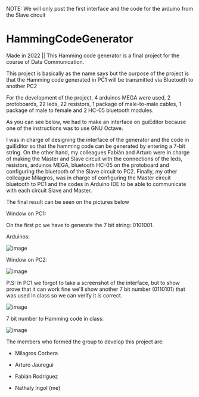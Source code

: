 NOTE: We will only post the first interface and the code for the arduino from the Slave circuit

# HammingCodeGenerator
Made in 2022 || This Hamming code generator is a final project for the course of Data Communication.

This project is basically as the name says but the purpose of the project is that the Hamming code generated in PC1 will be transmitted via Bluetooth to another PC2

For the development of the project, 4 arduinos MEGA were used, 2 protoboards, 22 leds, 22 resistors, 1 package of male-to-male cables, 1 package of male to female and 2 HC-05 bluetooth modules.

As you can see below, we had to make an interface on guiEditor because one of the instructions was to use GNU Octave.

I was in charge of designing the interface of the generator and the code in guiEditor so that the hamming code can be generated by entering a 7-bit string. On the other hand, my colleagues Fabián and Arturo were in charge of making the Master and Slave circuit with the connections of the leds, resistors, arduinos MEGA, bluetooth HC-05 on the protoboard and configuring the bluetooth of the Slave circuit to PC2. Finally, my other colleague Milagros, was in charge of configuring the Master circuit bluetooth to PC1 and the codes in Arduino IDE to be able to communicate with each circuit Slave and Master.

The final result can be seen on the pictures below

Window on PC1:

On the first pc we have to generate the 7 bit string: 0101001.

Arduinos:

![image](https://user-images.githubusercontent.com/108900456/206085549-81e0d022-fbb6-44b7-a6b7-e8383921fb41.png)

Window on PC2:

![image](https://user-images.githubusercontent.com/108900456/206085583-48e212e6-14b5-4136-bc21-4b357fc61f49.png)




P.S: In PC1 we forgot to take a screenshot of the interface, but to show prove that it can work fine we'll show another 7 bit number (0110101) that was used in class so we can verify it is correct.

![image](https://user-images.githubusercontent.com/108900456/206089244-74a0b4a8-6fe8-4937-a599-d1354486ff9c.png)

7 bit number to Hamming code in class:

![image](https://user-images.githubusercontent.com/108900456/206089323-9629feac-b7e1-4846-a10e-642c64ec6b57.png)



The members who formed the group to develop this project are:

- Milagros Corbera

- Arturo Jauregui

- Fabián Rodriguez

- Nathaly Ingol (me)


